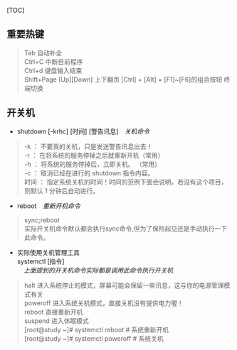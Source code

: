 [TOC]
## 重要热键
> Tab 自动补全  
Ctrl+C 中断目前程序  
Ctrl+d 键盘输入结束  
Shift+Page [Up][Down] 上下翻页
[Ctrl] + [Alt] + [F1]~[F6]的组合按钮 终端切换

## 开关机
- shutdown [-krhc] [时间] [警告讯息]　*关机命令*
> -k     ： 不要真的关机，只是发送警告讯息出去！  
-r     ： 在将系统的服务停掉之后就重新开机（常用）  
-h     ： 将系统的服务停掉后，立即关机。 （常用）  
-c     ： 取消已经在进行的 shutdown 指令内容。  
时间   ： 指定系统关机的时间！时间的范例下面会说明。若没有这个项目，则默认 1 分钟后自动进行。

- reboot　*重新开机命令*
> sync;reboot  
实际开关机命令默认都会执行sync命令,但为了保险起见还是手动执行一下此命令。

- 实际使用关机管理工具  
systemctl  [指令]  
　*上面提到的开关机命令实际都是调用此命令执行开关机*  
> halt       进入系统停止的模式，屏幕可能会保留一些讯息，这与你的电源管理模式有关  
poweroff   进入系统关机模式，直接关机没有提供电力喔！  
reboot     直接重新开机  
suspend    进入休眠模式  
[root@study ~]# systemctl reboot    # 系统重新开机  
[root@study ~]# systemctl poweroff  # 系统关机  

